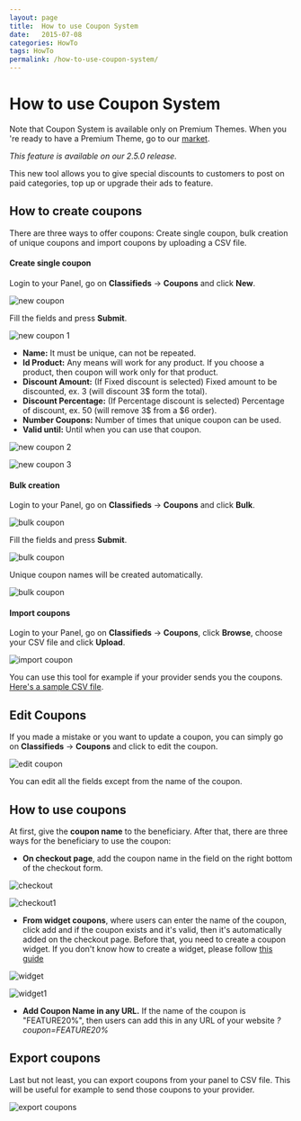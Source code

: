 ```yaml
---
layout: page
title:  How to use Coupon System
date:   2015-07-08
categories: HowTo
tags: HowTo
permalink: /how-to-use-coupon-system/
---
```

# How to use Coupon System

Note that Coupon System is available only on Premium Themes. When you 're ready to have a Premium Theme, go to our [market](http://open-classifieds.com/market/).

_This feature is available on our 2.5.0 release._

This new tool allows you to give special discounts to customers to post on paid categories, top up or upgrade their ads to feature. 

## How to create coupons

There are three ways to offer coupons: Create single coupon, bulk creation of unique coupons and import coupons by uploading a CSV file. 

#### Create single coupon

Login to your Panel, go on **Classifieds** -> **Coupons** and click **New**. 

![new coupon](http://docs.yclas.com/images/coupons-new.png)

Fill the fields and press **Submit**.

![new coupon 1](http://docs.yclas.com/images/coupons-new1.png)

+ **Name:** It must be unique, can not be repeated.
+ **Id Product:** Any means will work for any product. If you choose a product, then coupon will work only for that product.
+ **Discount Amount:** (If Fixed discount is selected) Fixed amount to be discounted, ex. 3 (will discount 3$ form the total).
+ **Discount Percentage:** (If Percentage discount is selected) Percentage of discount, ex. 50 (will remove 3$ from a $6 order).
+ **Number Coupons:** Number of times that unique coupon can be used.
+ **Valid until:** Until when you can use that coupon.

![new coupon 2](http://docs.yclas.com/images/coupons-new2.png)

![new coupon 3](http://docs.yclas.com/images/coupons-new3.png)

#### Bulk creation

Login to your Panel, go on **Classifieds** -> **Coupons** and click **Bulk**. 

![bulk coupon](http://docs.yclas.com/images/coupons-bulk0.png)

Fill the fields and press **Submit**.

![bulk coupon](http://docs.yclas.com/images/coupons-bulk2.png)

Unique coupon names will be created automatically.

![bulk coupon](http://docs.yclas.com/images/coupons-bulk3.png)

#### Import coupons

Login to your Panel, go on **Classifieds** -> **Coupons**, click **Browse**, choose your CSV file and click **Upload**. 

![import coupon](http://docs.yclas.com/images/coupon-import.png)

You can use this tool for example if your provider sends you the coupons. [Here's a sample CSV file](https://mega.nz/#!V1RSSIoS!QBD0IlfKqcAuswEv18SXQ1vkbp4eUeCxpIH5sXQVskY).

## Edit Coupons

If you made a mistake or you want to update a coupon, you can simply go on **Classifieds** -> **Coupons** and click to edit the coupon. 

![edit coupon](http://docs.yclas.com/images/coupons-edit.png)

You can edit all the fields except from the name of the coupon.


## How to use coupons

At first, give the **coupon name** to the beneficiary. After that, there are three ways for the beneficiary to use the coupon:

+ **On checkout page**, add the coupon name in the field on the right bottom of the checkout form.

![checkout](http://docs.yclas.com/images/coupons-checkout.png)

![checkout1](http://docs.yclas.com/images/coupons-checkout1.png)

+ **From widget coupons**, where users can enter the name of the coupon, click add and if the coupon exists and it's valid, then it's automatically added on the checkout page. Before that, you need to create a coupon widget. If you don't know how to create a widget, please follow [this guide](http://docs.yclas.com/overview-of-widgets/)

![widget](http://docs.yclas.com/images/coupons-widget.png)

![widget1](http://docs.yclas.com/images/coupons-widget1.png)

+ **Add Coupon Name in any URL.** If the name of the coupon is "FEATURE20%", then users can add this in any URL of your website _?coupon=FEATURE20%_


## Export coupons

Last but not least, you can export coupons from your panel to CSV file. This will be useful for example to send those coupons to your provider.

![export coupons](http://docs.yclas.com/images/coupon-export.png)